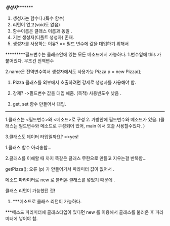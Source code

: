 ***********생성자******************
1. 생성자는 함수다.(특수 함수)
2. 리턴이 없고(void도 없음)
3. 함수이름은 클래스 이름과 동일 .
4. 기본 생성자(디폴트 생성자) 존재.
5. 생성자를 사용하는 이유?
 => 필드 변수에 값을 대입하기 위해서 





*********필드변수는
클래스안에 있는 모든 메소드에서 가능하다.
1.변수옆에 this 가 붙어있다.
  무조건 전역변수

2.name은 전역변수여서 생성자에서도 사용가능
Pizza p = new Pizza();
1. Pizza 클래스를 외부에서 호출하려면 
 강제로 생성자를 사용해야 함.

2. 강제? ->필드변수 값을 대입 해줌. (목적)
사용빈도수 낮음 . 

3. get, set 함수 만들어서 대입. 

***
1.클래스는 <필드변수>와 <메소드>로 구성
2. 가방안에 필드변수와 메소드가 있음.
(클래스는 필드변수와 메소드로 구성되어 있어,
main 에서 호출 사용할수있다. )

3.클래스도 데이터 타입일까요?
=>yes!

1.클래스 함수
아리송함...

2.클래스를 이해할 때 까지 똑같은 클래스 
무한으로 만들고 지우는걸 반복함...


getPizza(); 오류 
(p) 
가 안들어가서 
파라미터 값이 없어서 .




메소드 파라미터로 new 로 불러온 클래스를 넣었기 때문에 .

클래스 리턴이 가능했던 것! 
1. ***메소드로 클래스 리턴이 가능하다.

***메소드 파리미터에 클래스타입이 있다면 
new 를 이용해서 클래스를 불러온 후 
파라미터에 넣어야 함.



